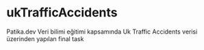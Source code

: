 # ukTrafficAccidents
Patika.dev Veri bilimi eğitimi kapsamında Uk Traffic Accidents verisi üzerinden yapılan final task
